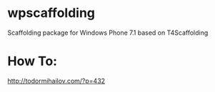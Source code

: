 wpscaffolding
=============

Scaffolding package for Windows Phone 7.1 based on T4Scaffolding

How To:
=======
http://todormihailov.com/?p=432
